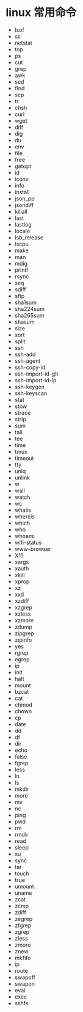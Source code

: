 # linux 常用命令

- lsof
- ss
- netstat
- top
- ps
- cut
- grep
- awk
- sed
- find
- scp
- tr
- chsh
- curl
- wget
- diff
- dig
- du
- env
- file
- free
- getopt
- id
- iconv
- info
- install
- json_pp
- jsondiff
- killall
- last
- lastlog
- locale
- lsb_release
- lscpu
- make
- man
- mdig
- printf
- rsync
- seq
- sdiff
- sftp
- sha1sum
- sha224sum
- sha265sum
- shasum
- size
- sort
- split
- ssh
- ssh-add
- ssh-agent
- ssh-copy-id
- ssh-import-id-gh
- ssh-import-id-lp
- ssh-keygen
- ssh-keyscan
- stat
- stow
- strace
- strip
- sum
- tail
- tee
- time
- tmux
- timeout
- tty
- uniq
- unlink
- w
- wall
- watch
- wc
- whatis
- whereis
- which
- who
- whoami
- wifi-status
- www-browser
- X11
- xargs
- xauth
- xkill
- xprop
- xz
- xxd
- xzdiff
- xzgrep
- xzless
- xzmore
- zdump
- zipgrep
- zipinfo
- yes
- rgrep
- egrep
- ip
- init
- halt
- mount
- bzcat
- cat
- chmod
- chown
- cp
- date
- dd
- df
- dir
- echo
- false
- fgrep
- less
- ln
- ls
- mkdir
- more
- mv
- nc
- ping
- pwd
- rm
- rmdir
- read
- sleep
- su
- sync
- tar
- touch
- true
- umount
- uname
- zcat
- zcmp
- zdiff
- zegrep
- zfgrep
- zgrep
- zless
- zmore
- znew
- mkfifo
- ip
- route
- swapoff
- swapon
- eval
- exec
- sshfs
